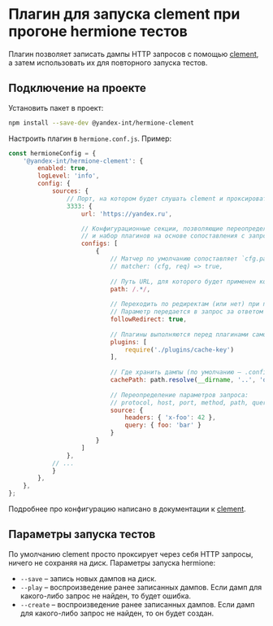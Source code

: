 # Плагин для запуска clement при прогоне hermione тестов

Плагин позволяет записать дампы HTTP запросов с помощью [clement](https://github.yandex-team.ru/search-interfaces/infratest/tree/master/packages/clement), а затем использовать их для повторного запуска тестов.


## Подключение на проекте

Установить пакет в проект:
```bash
npm install --save-dev @yandex-int/hermione-clement
```

Настроить плагин в `hermione.conf.js`. Пример:
```js
const hermioneConfig = {
    '@yandex-int/hermione-clement': {
        enabled: true,
        logLevel: 'info',
        config: {
            sources: { 
                // Порт, на котором будет слушать clement и проксировать запросы на https://yandex.ru
                3333: {
                    url: 'https://yandex.ru',

                    // Конфигурационные секции, позволяющие переопределить параметры проксирования
                    // и набор плагинов на основе сопоставления с запросом (функции-матчера).
                    configs: [
                        {
                            // Матчер по умолчанию сопоставляет `cfg.path` (массив строк или регулярных выражений) с `req.parsedURL.pathname`.
                            // matcher: (cfg, req) => true,
    
                            // Путь URL, для которого будет применен конфиг.
                            path: /.*/,
    
                            // Переходить по редиректам (или нет) при проксировании.
                            // Параметр передается в запрос за ответом бэкэнда, который мы делаем при помощи got (https://github.com/sindresorhus/got#followredirect).
                            followRedirect: true,
    
                            // Плагины выполняются перед плагинами самого clement.
                            plugins: [
                                require('./plugins/cache-key')
                            ],
          
                            // Где хранить дампы (по умолчанию – .config/clement/cache).
                            cachePath: path.resolve(__dirname, '..', 'dumps'),
          
                            // Переопределение параметров запроса:
                            // protocol, host, port, method, path, query, headers, body
                            source: {
                                headers: { 'x-foo': 42 },
                                query: { foo: 'bar' }
                            }
                        }
                    ]
                },
            // ...
            }  
        },
    },  
};
```

Подробнее про конфигурацию написано в документации к [clement](https://github.yandex-team.ru/search-interfaces/infratest/tree/master/packages/clement).

## Параметры запуска тестов

По умолчанию clement просто проксирует через себя HTTP запросы, ничего не сохраняя на диск. Параметры запуска hermione:

- `--save` – запись новых дампов на диск.
- `--play` – воспроизведение ранее записанных дампов. Если дамп для какого-либо запрос не найден, то будет ошибка.
- `--create` – воспроизведение ранее записанных дампов. Если дамп для какого-либо запрос не найден, то он будет создан.
